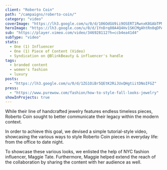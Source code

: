 ```yaml
---
client: "Roberto Coin"
path: "/campaigns/roberto-coin/"
category: "video"
coverImage: "https://lh3.google.com/u/0/d/106OdGU9ii9OSERT1RwnxK8GAbTPMmLhE"
heroImage: "https://lh3.google.com/u/0/d/1YnDrq80A4Q4Hv1SKCMgAhtRn0qDPAA3A"
sub: "https://player.vimeo.com/video/346928112?h=ccb4ea41d4"
subType: "video"
stats:
  - One (1) Influencer
  - One (1) Piece of Content (Video)
  - Syndication on @BlinkBeauty & influencer's handle
tags:
  - branded content
  - women's fashion
  - luxury
posts:
  - "https://lh3.google.com/u/0/d/1ZG1OiBr5QEtK2RiJUxQHgtiitDNoIFGZ"
press:
  - "https://www.purewow.com/fashion/how-to-style-fall-looks-jewelry"
showInProjects: true
---
```


While their line of handcrafted jewelry features endless timeless pieces, Roberto Coin sought to better communicate their legacy within the modern context.

In order to achieve this goal, we devised a simple tutorial-style video, showcasing the various ways to style Roberto Coin pieces in everyday life: from the office to date night.

To showcase these various looks, we enlisted the help of NYC fashion influencer, Maggie Tate. Furthermore, Maggie helped extend the reach of the collaboration by sharing the content with her audience as well.
